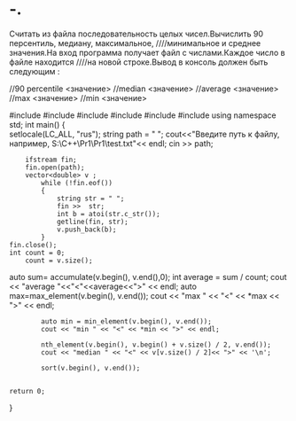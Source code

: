# -.
Считать из файла последовательность целых чисел.Вычислить 90 персентиль, медиану, максимальное, ////минимальное и среднее значения.На вход программа получает файл с числами.Каждое число в файле находится ////на новой строке.Вывод в консоль должен быть следующим :

//90 percentile <значение>
//median <значение>
//average <значение>
//max <значение>
//min <значение>


#include <algorithm>
#include <vector>
#include <string>
#include <fstream>
#include <numeric>
#include<iostream>
using namespace std;
int main()
{  
	setlocale(LC_ALL, "rus");
	string path = " ";
	cout<<"Введите путь к файлу, например, S:\\C++\\Pr1\\Pr1\\test.txt"<< endl;
	cin >> path;
	
		ifstream fin;
		fin.open(path);
		vector<double> v ;
			while (!fin.eof())
			{
				string str = " ";
				fin >>  str; 
                int b = atoi(str.c_str());
				getline(fin, str);
				v.push_back(b);
			}
    fin.close();
	int count = 0;
		count = v.size();
	
auto sum= accumulate(v.begin(), v.end(),0);
int average = sum / count;
		  cout << "average "<<"<"<<average<<">" << endl; 
			auto max=max_element(v.begin(), v.end());
			cout << "max  " << "<" << *max << ">" << endl;
			 
			
			auto min = min_element(v.begin(), v.end());
			cout << "min " << "<" << *min << ">" << endl;

			nth_element(v.begin(), v.begin() + v.size() / 2, v.end());
			cout << "median " << "<" << v[v.size() / 2]<< ">" << '\n';
			 
			sort(v.begin(), v.end());


	return 0;
}
